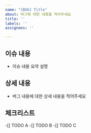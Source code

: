```yaml
---
name: "[BUG] Title"
about: 버그에 대한 내용을 적어주세요
title: ''
labels: ''
assignees: ''

---
```


## 이슈 내용
- 이슈 내용 요약 설명

## 상세 내용
- 버그 내용에 대한 상세 내용을 적어주세요

## 체크리스트
-[] TODO A
-[] TODO B
-[] TODO C
